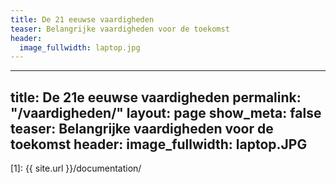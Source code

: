 ```yaml
---
title: De 21 eeuwse vaardigheden
teaser: Belangrijke vaardigheden voor de toekomst
header:
  image_fullwidth: laptop.jpg
---
```


---
title: De 21e eeuwse vaardigheden
permalink: "/vaardigheden/"
layout: page
show_meta: false
teaser: Belangrijke vaardigheden voor de toekomst
header:
  image_fullwidth: laptop.JPG
 ---
 
 [1]: {{ site.url }}/documentation/

